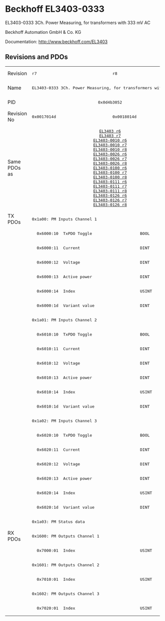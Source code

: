 # Beckhoff EL3403-0333

EL3403-0333 3Ch. Power Measuring, for transformers with 333 mV AC

Beckhoff Automation GmbH & Co. KG

Documentation: <a href="http://www.beckhoff.com/EL3403">http://www.beckhoff.com/EL3403</a>

## Revisions and PDOs
<table>
<tr >
<td class="first">Revision</td>
<td ><pre>r7</pre></td>
<td ><pre>r8</pre></td>
</tr>
<tr >
<td class="first">Name</td>
<td  colspan=2 align="center"><pre>EL3403-0333 3Ch. Power Measuring, for transformers with 333 mV AC</pre></td>
</tr>
<tr >
<td class="first">PID</td>
<td  colspan=2 align="center"><pre>0x0d4b3052</pre></td>
</tr>
<tr >
<td class="first">Revision No</td>
<td ><pre>0x0017014d</pre></td>
<td ><pre>0x0018014d</pre></td>
</tr>
<tr >
<td class="first">Same PDOs as</td>
<td  colspan=2 align="center"><pre><a href="EL3403">EL3403 r6</a><br/><a href="EL3403">EL3403 r7</a><br/><a href="EL3403-0010">EL3403-0010 r6</a><br/><a href="EL3403-0010">EL3403-0010 r7</a><br/><a href="EL3403-0010">EL3403-0010 r8</a><br/><a href="EL3403-0026">EL3403-0026 r6</a><br/><a href="EL3403-0026">EL3403-0026 r7</a><br/><a href="EL3403-0026">EL3403-0026 r8</a><br/><a href="EL3403-0100">EL3403-0100 r6</a><br/><a href="EL3403-0100">EL3403-0100 r7</a><br/><a href="EL3403-0100">EL3403-0100 r8</a><br/><a href="EL3403-0111">EL3403-0111 r6</a><br/><a href="EL3403-0111">EL3403-0111 r7</a><br/><a href="EL3403-0111">EL3403-0111 r8</a><br/><a href="EL3403-0126">EL3403-0126 r6</a><br/><a href="EL3403-0126">EL3403-0126 r7</a><br/><a href="EL3403-0126">EL3403-0126 r8</a></pre></td>
</tr>
<tr class="txpdo pdosection">
<td class="first" rowspan=22 valign=top>TX PDOs</td>
<td colspan=2 align="left"><pre>0x1a00: PM Inputs Channel 1</pre></td>
<td></td>
</tr>
<tr class="txpdo">
<td class="first" colspan=2 align="left"><pre>  0x6000:10  TxPDO Toggle                    BOOL</pre></td>
</tr>
<tr class="txpdo">
<td class="first" colspan=2 align="left"><pre>  0x6000:11  Current                         DINT</pre></td>
</tr>
<tr class="txpdo">
<td class="first" colspan=2 align="left"><pre>  0x6000:12  Voltage                         DINT</pre></td>
</tr>
<tr class="txpdo">
<td class="first" colspan=2 align="left"><pre>  0x6000:13  Active power                    DINT</pre></td>
</tr>
<tr class="txpdo">
<td class="first" colspan=2 align="left"><pre>  0x6000:14  Index                           USINT</pre></td>
</tr>
<tr class="txpdo">
<td class="first" colspan=2 align="left"><pre>  0x6000:1d  Variant value                   DINT</pre></td>
</tr>
<tr class="txpdo pdosection">
<td class="first" colspan=2 align="left"><pre>0x1a01: PM Inputs Channel 2</pre></td>
</tr>
<tr class="txpdo">
<td class="first" colspan=2 align="left"><pre>  0x6010:10  TxPDO Toggle                    BOOL</pre></td>
</tr>
<tr class="txpdo">
<td class="first" colspan=2 align="left"><pre>  0x6010:11  Current                         DINT</pre></td>
</tr>
<tr class="txpdo">
<td class="first" colspan=2 align="left"><pre>  0x6010:12  Voltage                         DINT</pre></td>
</tr>
<tr class="txpdo">
<td class="first" colspan=2 align="left"><pre>  0x6010:13  Active power                    DINT</pre></td>
</tr>
<tr class="txpdo">
<td class="first" colspan=2 align="left"><pre>  0x6010:14  Index                           USINT</pre></td>
</tr>
<tr class="txpdo">
<td class="first" colspan=2 align="left"><pre>  0x6010:1d  Variant value                   DINT</pre></td>
</tr>
<tr class="txpdo pdosection">
<td class="first" colspan=2 align="left"><pre>0x1a02: PM Inputs Channel 3</pre></td>
</tr>
<tr class="txpdo">
<td class="first" colspan=2 align="left"><pre>  0x6020:10  TxPDO Toggle                    BOOL</pre></td>
</tr>
<tr class="txpdo">
<td class="first" colspan=2 align="left"><pre>  0x6020:11  Current                         DINT</pre></td>
</tr>
<tr class="txpdo">
<td class="first" colspan=2 align="left"><pre>  0x6020:12  Voltage                         DINT</pre></td>
</tr>
<tr class="txpdo">
<td class="first" colspan=2 align="left"><pre>  0x6020:13  Active power                    DINT</pre></td>
</tr>
<tr class="txpdo">
<td class="first" colspan=2 align="left"><pre>  0x6020:14  Index                           USINT</pre></td>
</tr>
<tr class="txpdo">
<td class="first" colspan=2 align="left"><pre>  0x6020:1d  Variant value                   DINT</pre></td>
</tr>
<tr class="txpdo pdosection">
<td class="first" colspan=2 align="left"><pre>0x1a03: PM Status data</pre></td>
</tr>
<tr class="rxpdo pdosection">
<td class="first" rowspan=6 valign=top>RX PDOs</td>
<td colspan=2 align="left"><pre>0x1600: PM Outputs Channel 1</pre></td>
<td></td>
</tr>
<tr class="rxpdo">
<td class="first" colspan=2 align="left"><pre>  0x7000:01  Index                           USINT</pre></td>
</tr>
<tr class="rxpdo pdosection">
<td class="first" colspan=2 align="left"><pre>0x1601: PM Outputs Channel 2</pre></td>
</tr>
<tr class="rxpdo">
<td class="first" colspan=2 align="left"><pre>  0x7010:01  Index                           USINT</pre></td>
</tr>
<tr class="rxpdo pdosection">
<td class="first" colspan=2 align="left"><pre>0x1602: PM Outputs Channel 3</pre></td>
</tr>
<tr class="rxpdo">
<td class="first" colspan=2 align="left"><pre>  0x7020:01  Index                           USINT</pre></td>
</tr>
</table>

